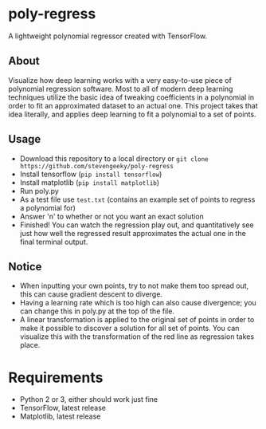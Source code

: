 # poly-regress

A lightweight polynomial regressor created with TensorFlow.

## About

Visualize how deep learning works with a very easy-to-use piece of polynomial regression software. Most to all of modern deep learning techniques utilize the basic idea of tweaking coefficients in a polynomial in order to fit an approximated dataset to an actual one. This project takes that idea literally, and applies deep learning to fit a polynomial to a set of points.

## Usage

* Download this repository to a local directory or `git clone https://github.com/stevengeeky/poly-regress`
* Install tensorflow (`pip install tensorflow`)
* Install matplotlib (`pip install matplotlib`)
* Run poly.py
* As a test file use `test.txt` (contains an example set of points to regress a polynomial for)
* Answer 'n' to whether or not you want an exact solution
* Finished! You can watch the regression play out, and quantitatively see just how well the regressed result approximates the actual one in the final terminal output.

## Notice

* When inputting your own points, try to not make them too spread out, this can cause gradient descent to diverge.
* Having a learning rate which is too high can also cause divergence; you can change this in poly.py at the top of the file.
* A linear transformation is applied to the original set of points in order to make it possible to discover a solution for all set of points. You can visualize this with the transformation of the red line as regression takes place.

# Requirements
* Python 2 or 3, either should work just fine
* TensorFlow, latest release
* Matplotlib, latest release
